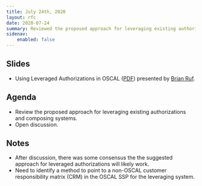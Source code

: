 ```yaml
---
title: July 24th, 2020
layout: rfc
date: 2020-07-24
summary: Reviewed the proposed approach for leveraging existing authorizations and composing systems.
sidenav:
    enabled: false
---
```


## Slides

- Using Leveraged Authorizations in OSCAL ([PDF](/presentations/oscal-leveraged-authorizations-v2.pdf)) presented by [Brian Ruf](https://github.com/brian-ruf).

## Agenda

- Review the proposed approach for leveraging existing authorizations and composing systems.
- Open discussion.

## Notes

- After discussion, there was some consensus the the suggested approach for leveraged authorizations will likely work.
- Need to identify a method to point to a non-OSCAL customer responsibility matrix (CRM) in the OSCAL SSP for the leveraging system.
